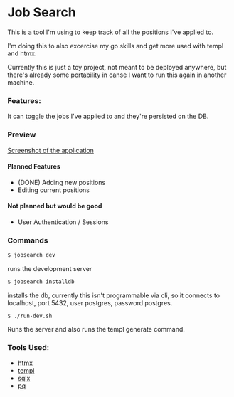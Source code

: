 # Job Search

This is a tool I'm using to keep track of all the positions I've applied to.

I'm doing this to also excercise my go skills and get more used with templ
and htmx.

Currently this is just a toy project, not meant to be deployed anywhere,
but there's already some portability in canse I want to run this again
in another machine.

### Features:

It can toggle the jobs I've applied to and they're persisted on the DB.

### Preview

[Screenshot of the application](https://github.com/didicodethat/jobsearch/blob/main/static/screenshot.png)

#### Planned Features

 - (DONE) Adding new positions
 - Editing current positions

#### Not planned but would be good

 - User Authentication / Sessions

### Commands

```sh
$ jobsearch dev
```
runs the development server

```sh
$ jobsearch installdb
```
installs the db, currently this isn't programmable via cli, so it connects to
localhost, port 5432, user postgres, password postgres.

```
$ ./run-dev.sh
```
Runs the server and also runs the templ generate command.

### Tools Used:

 * [htmx](https://htmx.org)
 * [templ](https://templ.guide/)
 * [sqlx](https://github.com/jmoiron/sqlx)
 * [pq](https://github.com/lib/pq)
